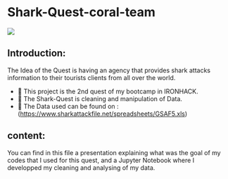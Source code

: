 # Shark-Quest-coral-team

![](https://github.com/ManelAitAmer/Shark-Quest-coral-team/assets/160795377/edcd2353-7257-4399-9a62-e9db28035ee1)

## Introduction:

The Idea of the Quest is having an agency that provides shark attacks information to their tourists clients from all over the world.

* :shark: This project is the 2nd quest of my bootcamp in IRONHACK. 
* :shark: The Shark-Quest is cleaning and manipulation of Data.
* :shark: The Data used can be found on : (https://www.sharkattackfile.net/spreadsheets/GSAF5.xls)


## content:

You can find in this file a presentation explaining what was the goal of my codes that I used for this quest, and a Jupyter Notebook where I developped my cleaning and analysing of my data.
